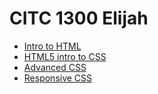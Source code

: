 # CITC 1300 Elijah
<ul>
<li><a href="intro_to_html/index.html" target="_blank">Intro to HTML<a>
<li><a href="HTML5_intro_to_css" target="_blank">HTML5 intro to CSS<a>
<li><a href="advanced_css" target="_blank">Advanced CSS<a>
<li><a href="responsive_css" target="_blank">Responsive CSS<a>